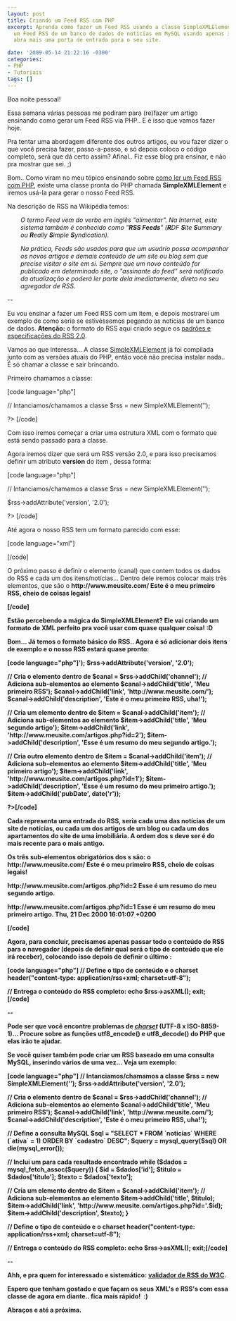 ```yaml
---
layout: post
title: Criando um Feed RSS com PHP
excerpt: Aprenda como fazer um Feed RSS usando a classe SimpleXMLElement do PHP. Crie
  um Feed RSS de um banco de dados de notícias em MySQL usando apenas 35 linhas e
  abra mais uma porta de entrada para o seu site.

date: '2009-05-14 21:22:16 -0300'
categories:
- PHP
- Tutoriais
tags: []
---
```

<p>Boa noite pessoal!</p>
<p>Essa semana várias pessoas me pediram para (re)fazer um artigo ensinando como gerar um Feed RSS via PHP.. E é isso que vamos fazer hoje.</p>
<p>Pra tentar uma abordagem diferente dos outros artigos, eu vou fazer dizer o que você precisa fazer, passo-a-passo, e só depois coloco o código completo, será que dá certo assim? Afinal.. Fiz esse blog pra ensinar, e não pra mostrar que sei. ;)</p>
<p>Bom.. Como viram no meu tópico ensinando sobre <a title="Lendo um Feed RSS com PHP" href="/lendo-um-feed-rss-com-php" target="_blank">como ler um Feed RSS com PHP</a>, existe uma classe pronta do PHP chamada <strong>SimpleXMLElement</strong> e iremos usá-la para gerar o nosso Feed RSS.</p>
<p>Na descrição de RSS na Wikipédia temos:</p>
<p style="padding-left: 30px;"><em>O termo Feed vem do verbo em inglês "alimentar". Na Internet, este sistema também é conhecido como "<strong>RSS Feeds</strong>" (<strong>R</strong>DF <strong>S</strong>ite <strong>S</strong>ummary ou <strong>R</strong>eally <strong>S</strong>imple <strong>S</strong>yndication).</em></p>
<p style="padding-left: 30px;"><em>Na prática, Feeds são usados para que um usuário possa acompanhar os novos artigos e demais conteúdo de um site ou blog sem que precise visitar o site em si. Sempre que um novo conteúdo for publicado em determinado site, o "assinante do feed" será notificado da atualização e poderá ler parte dela imediatamente, direto no seu agregador de RSS.</em></p>
<p>--</p>
<p>Eu vou ensinar a fazer um Feed RSS com um item, e depois mostrarei um exemplo de como seria se estivéssemos pegando as notícias de um banco de dados. <strong>Atenção:</strong> o formato do RSS aqui criado segue os <a href="http://cyber.law.harvard.edu/rss/rss.html" target="_blank">padrões e especificações do RSS 2.0</a>.</p>
<p>Vamos ao que interessa... A classe <a href="http://www.php.net/manual/pt_BR/book.simplexml.php" target="_blank">SimpleXMLElement</a> já foi compilada junto com as versões atuais do PHP, então você não precisa instalar nada.. É só chamar a classe e sair brincando.</p>
<p>Primeiro chamamos a classe:</p>
<p>[code language="php"]
<?php</p>
<p>// Intanciamos/chamamos a classe
$rss = new SimpleXMLElement('<?xml version="1.0" encoding="UTF-8"?><rss></rss>');</p>
<p>?>
[/code]</p>
<p>Com isso iremos começar a criar uma estrutura XML com o formato que está sendo passado para a classe.</p>
<p>Agora iremos dizer que será um RSS versão 2.0, e para isso precisamos definir um atributo <strong>version</strong> do item <rss>, dessa forma:</p>
<p>[code language="php"]
<?php</p>
<p>// Intanciamos/chamamos a classe
$rss = new SimpleXMLElement('<?xml version="1.0" encoding="UTF-8"?><rss></rss>');</p>
<p>$rss->addAttribute('version', '2.0');</p>
<p>?>
[/code]</p>
<p>Até agora o nosso RSS tem um formato parecido com esse:</p>
<p>[code language="xml"]
<?xml version="1.0" encoding="UTF-8"?>
<rss version="2.0"></p>
<p></rss>
[/code]</p>
<p>O próximo passo é definir o elemento <strong><channel></strong> (canal) que contem todos os dados do RSS e cada um dos itens/notícias... Dentro dele iremos colocar mais três elementos, que são o <strong><title></strong> (titulo do RSS), o <strong><link></strong> (do site ao qual o RSS pertence) e a <strong><description></strong> (descrição do conteúdo RSS):</p>
<p>[code language="php"]<?php
// Intanciamos/chamamos a classe
$rss = new SimpleXMLElement('<?xml version="1.0" encoding="UTF-8"?><rss></rss>');
$rss->addAttribute('version', '2.0');</p>
<p>// Cria o elemento <channel> dentro de <rss>
$canal = $rss->addChild('channel');
// Adiciona sub-elementos ao elemento <channel>
$canal->addChild('title', 'Meu primeiro RSS');
$canal->addChild('link', 'http://www.meusite.com/');
$canal->addChild('description', 'Este é o meu primeiro RSS, uha!');</p>
<p>?>[/code]</p>
<p>Existem outros sub-elementos de channel, mas são todos opcionais... Veja a lista completa deles <a href="http://cyber.law.harvard.edu/rss/rss.html#optionalChannelElements" target="_blank">aqui</a>.</p>
<p>E com isso, o nosso RSS ficará com um formato assim:</p>
<p>[code language="xml"]<?xml version="1.0" encoding="UTF-8"?>
<rss version="2.0">
<channel>
<title>Meu primeiro RSS</title>
<link>http://www.meusite.com/</link>
<description>Este é o meu primeiro RSS, cheio de coisas legais!</description></p>
<p></channel>
</rss>[/code]</p>
<p>Estão percebendo a mágica do SimpleXMLElement? Ele vai criando um formato de XML perfeito pra você usar com quase qualquer coisa! :D</p>
<p>Bom... Já temos o formato básico do RSS.. Agora é só adicionar dois itens de exemplo e o nosso RSS estará quase pronto:</p>
<p>[code language="php"]<?php
// Intanciamos/chamamos a classe
$rss = new SimpleXMLElement('<?xml version="1.0" encoding="UTF-8"?><rss></rss>');
$rss->addAttribute('version', '2.0');</p>
<p>// Cria o elemento <channel> dentro de <rss>
$canal = $rss->addChild('channel');
// Adiciona sub-elementos ao elemento <channel>
$canal->addChild('title', 'Meu primeiro RSS');
$canal->addChild('link', 'http://www.meusite.com/');
$canal->addChild('description', 'Este é o meu primeiro RSS, uha!');</p>
<p>// Cria um elemento <item> dentro de <channel>
$item = $canal->addChild('item');
// Adiciona sub-elementos ao elemento <item>
$item->addChild('title', 'Meu segundo artigo');
$item->addChild('link', 'http://www.meusite.com/artigos.php?id=2');
$item->addChild('description', 'Esse é um resumo do meu segundo artigo.');</p>
<p>// Cria outro elemento <item> dentro de <channel>
$item = $canal->addChild('item');
// Adiciona sub-elementos ao elemento <item>
$item->addChild('title', 'Meu primeiro artigo');
$item->addChild('link', 'http://www.meusite.com/artigos.php?id=1');
$item->addChild('description', 'Esse é um resumo do meu primeiro artigo.');
$item->addChild('pubDate', date('r'));</p>
<p>?>[/code]</p>
<p>Cada <strong><item></strong> representa uma entrada do RSS, seria cada uma das notícias de um site de notícias, ou cada um dos artigos de um blog ou cada um dos apartamentos do site de uma imobiliária. A ordem dos <strong><item>s</strong> deve ser é do mais recente para o mais antigo.</p>
<p>Os três sub-elementos obrigatórios dos <strong><item>s</strong> são: o <strong><title></strong>, o <strong><link></strong>e o <strong><description></strong>... Existem vários outros sub-elemtos (<a href="http://cyber.law.harvard.edu/rss/rss.html#hrelementsOfLtitemgt" target="_blank">lista</a>), um exemplo comum é o <strong><pubDate></strong> (coloquei ele no 2º item) que representa a data de publicação do <item> em questão, e segue o formato <strong>RFC 733</strong>, por exemplo: <em>Thu, 21 Dec 2000 16:01:07 +0200</em>. Esse formato pode ser obtido pelo parâmetro <span style="color: #0000ff;"><strong>r</strong></span> passado para a função date() do PHP.</p>
<p>Depois de inserir os dois itens o formato do nosso RSS está concluído, ficando assim:</p>
<p>[code language="xml"]<?xml version="1.0" encoding="UTF-8"?>
<rss version="2.0">
<channel>
<title>Meu primeiro RSS</title>
<link>http://www.meusite.com/</link>
<description>Este é o meu primeiro RSS, cheio de coisas legais!</description></p>
<p><item>
<title>Meu segundo artigo</title>
<link>http://www.meusite.com/artigos.php?id=2</link>
<description>Esse é um resumo do meu segundo artigo.</description>
</item></p>
<p><item>
<title>Meu primeiro artigo</title>
<link>http://www.meusite.com/artigos.php?id=1</link>
<description>Esse é um resumo do meu primeiro artigo.</description>
<pubDate>Thu, 21 Dec 2000 16:01:07 +0200</pubDate>
</item></p>
<p></channel>
</rss>[/code]</p>
<p>Agora, para concluir, precisamos apenas passar todo o conteúdo do RSS para o navegador (depois de definir qual será o tipo de conteúdo que ele irá receber), colocando isso depois de definir o <strong>último <item></strong>:</p>
<p>[code language="php"]
// Define o tipo de conteúdo e o charset
header("content-type: application/rss+xml; charset=utf-8");</p>
<p>// Entrega o conteúdo do RSS completo:
echo $rss->asXML();
exit;
[/code]</p>
<p>--</p>
<p>Pode ser que você encontre problemas de <acronym title="Tipo de codificação"><em>charset</em></acronym> (UTF-8 x ISO-8859-1)... Procure sobre as funções <strong>utf8_encode()</strong> e <strong>utf8_decode()</strong> do PHP que elas irão te ajudar.</p>
<p>Se você quiser também pode criar um RSS baseado em uma consulta MySQL, inserindo vários <items> de uma vez... Veja um exemplo:</p>
<p>[code language="php"]
// Intanciamos/chamamos a classe
$rss = new SimpleXMLElement('<?xml version="1.0" encoding="UTF-8"?><rss></rss>');
$rss->addAttribute('version', '2.0');</p>
<p>// Cria o elemento <channel> dentro de <rss>
$canal = $rss->addChild('channel');
// Adiciona sub-elementos ao elemento <channel>
$canal->addChild('title', 'Meu primeiro RSS');
$canal->addChild('link', 'http://www.meusite.com/');
$canal->addChild('description', 'Este é o meu primeiro RSS, uha!');</p>
<p>// Define a consulta MySQL
$sql = "SELECT * FROM `noticias` WHERE (`ativa` = 1) ORDER BY `cadastro` DESC";
$query = mysql_query($sql) OR die(mysql_error());</p>
<p>// Inclui um <item> para cada resultado encontrado
while ($dados = mysql_fetch_assoc($query)) {
$id = $dados['id'];
$titulo = $dados['titulo'];
$texto = $dados['texto'];</p>
<p>// Cria um elemento <item> dentro de <channel>
$item = $canal->addChild('item');
// Adiciona sub-elementos ao elemento <item>
$item->addChild('title', $titulo);
$item->addChild('link', 'http://www.meusite.com/artigos.php?id='.$id);
$item->addChild('description', $texto);
}</p>
<p>// Define o tipo de conteúdo e o charset
header("content-type: application/rss+xml; charset=utf-8");</p>
<p>// Entrega o conteúdo do RSS completo:
echo $rss->asXML();
exit;[/code]</p>
<p>--</p>
<p><img style="margin: 0px; float: right;" src="http://validator.w3.org/feed/images/valid-rss.png" alt="" />Ahh, e pra quem for interessado e sistemático: <a href="http://validator.w3.org/feed/" target="_blank">validador de RSS do W3C</a>.</p>
<p>Espero que tenham gostado e que façam os seus XML's e RSS's com essa classe de agora em diante.. fica mais rápido!  :)</p>
<p>Abraços e até a próxima.</p>
